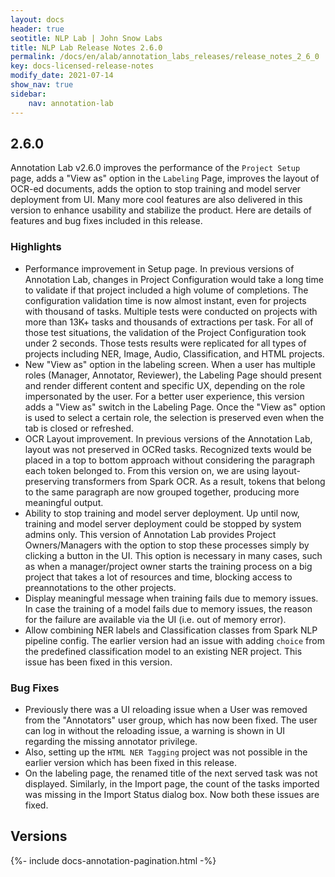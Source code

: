 ```yaml
---
layout: docs
header: true
seotitle: NLP Lab | John Snow Labs
title: NLP Lab Release Notes 2.6.0
permalink: /docs/en/alab/annotation_labs_releases/release_notes_2_6_0
key: docs-licensed-release-notes
modify_date: 2021-07-14
show_nav: true
sidebar:
    nav: annotation-lab
---
```


<div class="h3-box" markdown="1">

## 2.6.0
Annotation Lab v2.6.0 improves the performance of the `Project Setup` page, adds a "View as" option in the `Labeling` Page, improves the layout of OCR-ed documents, adds the option to stop training and model server deployment from UI. Many more cool features are also delivered in this version to enhance usability and stabilize the product. Here are details of features and bug fixes included in this release.

### Highlights
- Performance improvement in Setup page. In previous versions of Annotation Lab, changes in Project Configuration would take a long time to validate if that project included a high volume of completions. The configuration validation time is now almost instant, even for projects with thousand of tasks. Multiple tests were conducted on projects with more than 13K+ tasks and thousands of extractions per task. For all of those test situations, the validation of the Project Configuration took under 2 seconds. Those tests results were replicated for all types of projects including NER, Image, Audio, Classification, and HTML projects.
- New "View as" option in the labeling screen. When a user has multiple roles (Manager, Annotator, Reviewer), the Labeling Page should present and render different content and specific UX, depending on the role impersonated by the user. For a better user experience, this version adds a "View as" switch in the Labeling Page. Once the "View as" option is used to select a certain role, the selection is preserved even when the tab is closed or refreshed.
- OCR Layout improvement. In previous versions of the Annotation Lab, layout was not preserved in OCRed tasks. Recognized texts would be placed in a top to bottom approach without considering the paragraph each token belonged to. From this version on, we are using layout-preserving transformers from Spark OCR. As a result, tokens that belong to the same paragraph are now grouped together, producing more meaningful output.
- Ability to stop training and model server deployment. Up until now, training and model server deployment could be stopped by system admins only. This version of Annotation Lab provides Project Owners/Managers with the option to stop these processes simply by clicking a button in the UI. This option is necessary in many cases, such as when a manager/project owner starts the training process on a big project that takes a lot of resources and time, blocking access to preannotations to the other projects. 
- Display meaningful message when training fails due to memory issues. In case the training of a model fails due to memory issues, the reason for the failure are available via the UI (i.e. out of memory error).
- Allow combining NER labels and Classification classes from Spark NLP pipeline config. The earlier version had an issue with adding `choice` from the predefined classification model to an existing NER project. This issue has been fixed in this version.

### Bug Fixes
- Previously there was a UI reloading issue when a User was removed from the "Annotators" user group, which has now been fixed. The user can log in without the reloading issue, a warning is shown in UI regarding the missing annotator privilege.
- Also, setting up the `HTML NER Tagging` project was not possible in the earlier version which has been fixed in this release.
- On the labeling page, the renamed title of the next served task was not displayed. Similarly, in the Import page, the count of the tasks imported was missing in the Import Status dialog box. Now both these issues are fixed.

</div><div class="prev_ver h3-box" markdown="1">

## Versions

</div>

{%- include docs-annotation-pagination.html -%}